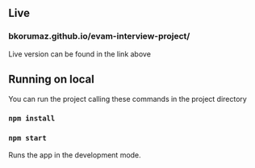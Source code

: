 ## Live

### bkorumaz.github.io/evam-interview-project/
Live version can be found in the link above


## Running on local
You can run the project calling these commands in the project directory

### `npm install`
### `npm start`

Runs the app in the development mode.<br />
